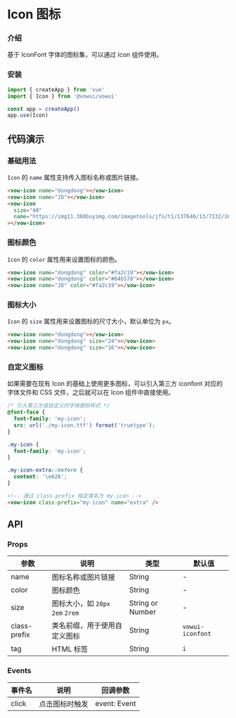 # Icon 图标

### 介绍

基于 IconFont 字体的图标集，可以通过 Icon 组件使用。

### 安装

```javascript
import { createApp } from 'vue'
import { Icon } from '@vowui/vowui'

const app = createApp()
app.use(Icon)
```

## 代码演示

### 基础用法

`Icon` 的 `name` 属性支持传入图标名称或图片链接。

```html
<vow-icon name="dongdong"></vow-icon>
<vow-icon name="JD"></vow-icon>
<vow-icon
  size="40"
  name="https://img11.360buyimg.com/imagetools/jfs/t1/137646/13/7132/1648/5f4c748bE43da8ddd/a3f06d51dcae7b60.png"
></vow-icon>
```

### 图标颜色

`Icon` 的 `color` 属性用来设置图标的颜色。

```html
<vow-icon name="dongdong" color="#fa2c19"></vow-icon>
<vow-icon name="dongdong" color="#64b578"></vow-icon>
<vow-icon name="JD" color="#fa2c19"></vow-icon>
```

### 图标大小

`Icon` 的 `size` 属性用来设置图标的尺寸大小，默认单位为 `px`。

```html
<vow-icon name="dongdong"></vow-icon>
<vow-icon name="dongdong" size="24"></vow-icon>
<vow-icon name="dongdong" size="16"></vow-icon>
```

### 自定义图标

如果需要在现有 Icon 的基础上使用更多图标，可以引入第三方 iconfont 对应的字体文件和 CSS 文件，之后就可以在 Icon 组件中直接使用。

```css
/* 引入第三方或自定义的字体图标样式 */
@font-face {
  font-family: 'my-icon';
  src: url('./my-icon.ttf') format('truetype');
}

.my-icon {
  font-family: 'my-icon';
}

.my-icon-extra::before {
  content: '\e626';
}
```

```html
<!-- 通过 class-prefix 指定类名为 my-icon -->
<vow-icon class-prefix="my-icon" name="extra" />
```

## API

### Props

| 参数         | 说明                             | 类型             | 默认值           |
| ------------ | -------------------------------- | ---------------- | ---------------- |
| name         | 图标名称或图片链接               | String           | -                |
| color        | 图标颜色                         | String           | -                |
| size         | 图标大小，如 `20px` `2em` `2rem` | String or Number | -                |
| class-prefix | 类名前缀，用于使用自定义图标     | String           | `vowui-iconfont` |
| tag          | HTML 标签                        | String           | `i`              |

### Events

| 事件名 | 说明           | 回调参数     |
| ------ | -------------- | ------------ |
| click  | 点击图标时触发 | event: Event |
